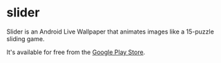 slider
======

Slider is an Android Live Wallpaper that animates images like a 15-puzzle sliding game.

It's available for free from the [Google Play Store](https://play.google.com/store/apps/details?id=de.devisnik.android.sliding).

